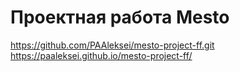# Проектная работа Mesto

https://github.com/PAAleksei/mesto-project-ff.git
https://paaleksei.github.io/mesto-project-ff/